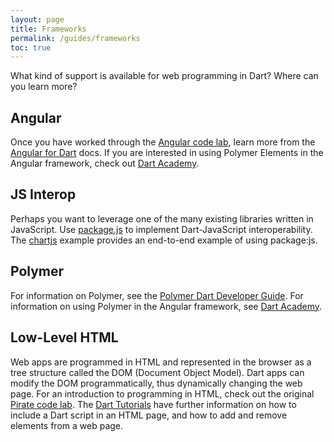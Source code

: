 ```yaml
---
layout: page
title: Frameworks
permalink: /guides/frameworks
toc: true
---
```


What kind of support is available for web programming in Dart?
Where can you learn more?

## Angular

Once you have worked through the
[Angular code lab](/codelabs/ng2/),
learn more from the
[Angular for Dart](https://angular.io/docs/dart/latest/guide/) docs.
If you are interested in using Polymer Elements in the Angular framework,
check out [Dart Academy](https://dart.academy/).

## JS Interop

Perhaps you want to leverage one of the many existing libraries
written in JavaScript.
Use [package.js](https://pub.dartlang.org/packages/js)
to implement Dart-JavaScript interoperability.
The [chartjs](https://github.com/google/chartjs.dart/)
example provides an end-to-end example of using package:js.

## Polymer

For information on Polymer, see the
[Polymer Dart Developer Guide](https://github.com/dart-lang/polymer-dart/wiki).
For information on using Polymer in the Angular framework, see
[Dart Academy](https://dart.academy/).

## Low-Level HTML

Web apps are programmed in HTML and represented in the browser as
a tree structure called the DOM (Document Object Model).
Dart apps can modify the DOM programmatically, thus dynamically
changing the web page. For an introduction to programming in HTML,
check out the original
[Pirate code lab](/codelabs/darrrt). The
[Dart Tutorials](/tutorials/) have further information on
how to include a Dart script in an HTML page,
and how to add and remove elements from a web page.
